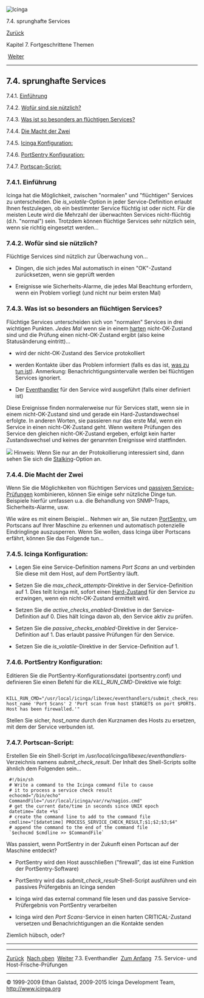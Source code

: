 ![Icinga](../images/logofullsize.png "Icinga")

7.4. sprunghafte Services

[Zurück](eventhandlers.md) 

Kapitel 7. Fortgeschrittene Themen

 [Weiter](freshness.md)

* * * * *

7.4. sprunghafte Services
-------------------------

7.4.1. [Einführung](volatileservices.md#introduction)

7.4.2. [Wofür sind sie nützlich?](volatileservices.md#usage)

7.4.3. [Was ist so besonders an flüchtigen
Services?](volatileservices.md#speciality)

7.4.4. [Die Macht der Zwei](volatileservices.md#poweroftwo)

7.4.5. [Icinga Konfiguration:](volatileservices.md#configvolatile)

7.4.6. [PortSentry
Konfiguration:](volatileservices.md#portsentryconfig)

7.4.7. [Portscan-Script:](volatileservices.md#portscanscript)

### 7.4.1. Einführung

Icinga hat die Möglichkeit, zwischen "normalen" und "flüchtigen"
Services zu unterscheiden. Die *is\_volatile*-Option in jeder
Service-Definition erlaubt Ihnen festzulegen, ob ein bestimmter Service
flüchtig ist oder nicht. Für die meisten Leute wird die Mehrzahl der
überwachten Services nicht-flüchtig (d.h. "normal") sein. Trotzdem
können flüchtige Services sehr nützlich sein, wenn sie richtig
eingesetzt werden...

### 7.4.2. Wofür sind sie nützlich?

Flüchtige Services sind nützlich zur Überwachung von...

-   Dingen, die sich jedes Mal automatisch in einen "OK"-Zustand
    zurücksetzen, wenn sie geprüft werden

-   Ereignisse wie Sicherheits-Alarme, die jedes Mal Beachtung
    erfordern, wenn ein Problem vorliegt (und nicht nur beim ersten Mal)

### 7.4.3. Was ist so besonders an flüchtigen Services?

Flüchtige Services unterscheiden sich von "normalen" Services in drei
wichtigen Punkten. *Jedes Mal* wenn sie in einem
[harten](statetypes.md "5.8. Statustypen") nicht-OK-Zustand sind und
die Prüfung einen nicht-OK-Zustand ergibt (also keine Statusänderung
eintritt)...

-   wird der nicht-OK-Zustand des Service protokolliert

-   werden Kontakte über das Problem informiert (falls es das ist, [was
    zu tun ist](notifications.md "5.11. Benachrichtigungen")).
    Anmerkung: Benachrichtigungsintervalle werden bei flüchtigen
    Services ignoriert.

-   Der [Eventhandler](eventhandlers.md "7.3. Eventhandler") für den
    Service wird ausgeführt (falls einer definiert ist)

Diese Ereignisse finden normalerweise nur für Services statt, wenn sie
in einem nicht-OK-Zustand sind und gerade ein Hard-Zustandswechsel
erfolgte. In anderen Worten, sie passieren nur das erste Mal, wenn ein
Service in einen nicht-OK-Zustand geht. Wenn weitere Prüfungen des
Service den gleichen nicht-OK-Zustand ergeben, erfolgt kein harter
Zustandswechsel und keines der genannten Ereignisse wird stattfinden.

![](../images/tip.gif) Hinweis: Wenn Sie nur an der Protokollierung
interessiert sind, dann sehen Sie sich die
[Stalking](stalking.md "7.14. Status Stalking")-Option an.

### 7.4.4. Die Macht der Zwei

Wenn Sie die Möglichkeiten von flüchtigen Services und [passiven
Service-Prüfungen](passivechecks.md "5.7. Passive Prüfungen (Passive Checks)")
kombinieren, können Sie einige sehr nützliche Dinge tun. Beispiele
hierfür umfassen u.a. die Behandlung von SNMP-Traps, Sicherheits-Alarme,
usw.

Wie wäre es mit einem Beispiel... Nehmen wir an, Sie nutzen
[PortSentry](http://sourceforge.net/projects/sentrytools/), um Portscans
auf Ihrer Maschine zu erkennen und automatisch potenzielle Eindringlinge
auszusperren. Wenn Sie wollen, dass Icinga über Portscans erfährt,
können Sie das Folgende tun...

### 7.4.5. Icinga Konfiguration:

-   Legen Sie eine Service-Definition namens *Port Scans* an und
    verbinden Sie diese mit dem Host, auf dem PortSentry läuft.

-   Setzen Sie die *max\_check\_attempts*-Direktive in der
    Service-Definition auf 1. Dies teilt Icinga mit, sofort einen
    [Hard-Zustand](statetypes.md "5.8. Statustypen") für den Service
    zu erzwingen, wenn ein nicht-OK-Zustand ermittelt wird.

-   Setzen Sie die *active\_checks\_enabled*-Direktive in der
    Service-Definition auf 0. Dies hält Icinga davon ab, den Service
    aktiv zu prüfen.

-   Setzen Sie die *passive\_checks\_enabled*-Direktive in der
    Service-Definition auf 1. Das erlaubt passive Prüfungen für den
    Service.

-   Setzen Sie die *is\_volatile*-Direktive in der Service-Definition
    auf 1.

### 7.4.6. PortSentry Konfiguration:

Editieren Sie die PortSentry-Konfigurationsdatei (portsentry.conf) und
definieren Sie einen Befehl für die *KILL\_RUN\_CMD*-Direktive wie
folgt:

~~~~ {.screen}
 KILL_RUN_CMD="/usr/local/icinga/libexec/eventhandlers/submit_check_result host_name 'Port Scans' 2 'Port scan from host $TARGET$ on port $PORT$.  Host has been firewalled.'"
~~~~

Stellen Sie sicher, *host\_name* durch den Kurznamen des Hosts zu
ersetzen, mit dem der Service verbunden ist.

### 7.4.7. Portscan-Script:

Erstellen Sie ein Shell-Script im
*/usr/local/icinga/libexec/eventhandlers*-Verzeichnis namens
*submit\_check\_result*. Der Inhalt des Shell-Scripts sollte ähnlich dem
Folgenden sein...

~~~~ {.screen}
 #!/bin/sh
 # Write a command to the Icinga command file to cause
 # it to process a service check result
 echocmd="/bin/echo"
 CommandFile="/usr/local/icinga/var/rw/nagios.cmd"
 # get the current date/time in seconds since UNIX epoch
 datetime=`date +%s`
 # create the command line to add to the command file
 cmdline="[$datetime] PROCESS_SERVICE_CHECK_RESULT;$1;$2;$3;$4"
 # append the command to the end of the command file
 `$echocmd $cmdline >> $CommandFile`
~~~~

Was passiert, wenn PortSentry in der Zukunft einen Portscan auf der
Maschine entdeckt?

-   PortSentry wird den Host ausschließen ("firewall", das ist eine
    Funktion der PortSentry-Software)

-   PortSentry wird das *submit\_check\_result*-Shell-Script ausführen
    und ein passives Prüfergebnis an Icinga senden

-   Icinga wird das external command file lesen und das passive
    Service-Prüfergebnis von PortSentry verarbeiten

-   Icinga wird den *Port Scans*-Service in einen harten
    CRITICAL-Zustand versetzen und Benachrichtigungen an die Kontakte
    senden

Ziemlich hübsch, oder?

* * * * *

  ------------------------------- -------------------------- -------------------------------------------
  [Zurück](eventhandlers.md)    [Nach oben](ch07.md)      [Weiter](freshness.md)
  7.3. Eventhandler               [Zum Anfang](index.md)    7.5. Service- und Host-Frische-Prüfungen
  ------------------------------- -------------------------- -------------------------------------------

© 1999-2009 Ethan Galstad, 2009-2015 Icinga Development Team,
http://www.icinga.org
